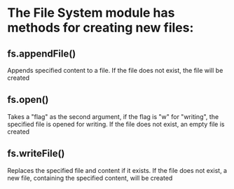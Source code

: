 # The File System module has methods for creating new files:

## fs.appendFile()
Appends specified content to a file. If the file does not exist, the file will be created

## fs.open()
Takes a "flag" as the second argument, if the flag is "w" for "writing", the specified file is opened for writing. If the file does not exist, an empty file is created

## fs.writeFile()
Replaces the specified file and content if it exists. If the file does not exist, a new file, containing the specified content, will be created
